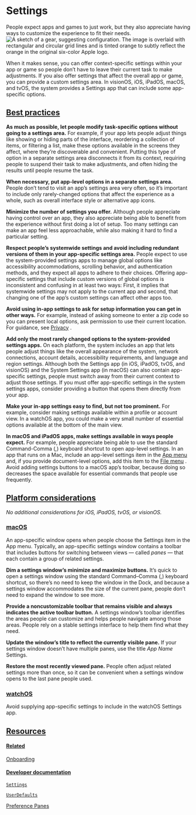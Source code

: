 Settings
========

People expect apps and games to just work, but they also appreciate having ways to customize the experience to fit their needs.![A sketch of a gear, suggesting configuration. The image is overlaid with rectangular and circular grid lines and is tinted orange to subtly reflect the orange in the original six-color Apple logo.](https://docs-assets.developer.apple.com/published/38706162753c93aa16bfa6295987c33a/patterns-settings-intro@2x.png)

When it makes sense, you can offer context-specific settings within your app or game so people don’t have to leave their current task to make adjustments. If you also offer settings that affect the overall app or game, you can provide a custom settings area. In visionOS, iOS, iPadOS, macOS, and tvOS, the system provides a Settings app that can include some app-specific options.

[Best practices](/design/human-interface-guidelines/settings#Best-practices)
----------------------------------------------------------------------------

**As much as possible, let people modify task-specific options without going to a settings area.** For example, if your app lets people adjust things like showing or hiding parts of the interface, reordering a collection of items, or filtering a list, make these options available in the screens they affect, where they’re discoverable and convenient. Putting this type of option in a separate settings area disconnects it from its context, requiring people to suspend their task to make adjustments, and often hiding the results until people resume the task.

**When necessary, put app-level options in a separate settings area.** People don’t tend to visit an app’s settings area very often, so it’s important to include only rarely-changed options that affect the experience as a whole, such as overall interface style or alternative app icons.

**Minimize the number of settings you offer.** Although people appreciate having control over an app, they also appreciate being able to benefit from the experience without first doing a lot of setup. Too many settings can make an app feel less approachable, while also making it hard to find a particular setting.

**Respect people’s systemwide settings and avoid including redundant versions of them in your app-specific settings area.** People expect to use the system-provided settings apps to manage global options like accessibility accommodations, scrolling behavior, and authentication methods, and they expect all apps to adhere to their choices. Offering app-specific settings that include custom versions of global options is inconsistent and confusing in at least two ways: First, it implies that systemwide settings may not apply to the current app and second, that changing one of the app’s custom settings can affect other apps too.

**Avoid using in-app settings to ask for setup information you can get in other ways.** For example, instead of asking someone to enter a zip code so you can present local options, ask permission to use their current location. For guidance, see [Privacy](/design/human-interface-guidelines/privacy)
.

**Add only the most rarely changed options to the system-provided settings apps.** On each platform, the system includes an app that lets people adjust things like the overall appearance of the system, network connections, account details, accessibility requirements, and language and region settings. Although both the Settings app (in iOS, iPadOS, tvOS, and visionOS) and the System Settings app (in macOS) can also contain app-specific settings, people must switch away from their current context to adjust those settings. If you must offer app-specific settings in the system settings apps, consider providing a button that opens them directly from your app.

**Make your in-app settings easy to find, but not too prominent.** For example, consider making settings available within a profile or account view. In a watchOS app, you could make a very small number of essential options available at the bottom of the main view.

**In macOS and iPadOS apps, make settings available in ways people expect.** For example, people appreciate being able to use the standard Command-Comma (,) keyboard shortcut to open app-level settings. In an app that runs on a Mac, include an app-level settings item in the [App menu](/design/human-interface-guidelines/the-menu-bar#App-menu)
 and, if you provide document-level options, add this item to the [File menu](/design/human-interface-guidelines/the-menu-bar#File-menu)
. Avoid adding settings buttons to a macOS app’s toolbar, because doing so decreases the space available for essential commands that people use frequently.

[Platform considerations](/design/human-interface-guidelines/settings#Platform-considerations)
----------------------------------------------------------------------------------------------

*No additional considerations for iOS, iPadOS, tvOS, or visionOS.*

### [macOS](/design/human-interface-guidelines/settings#macOS)

An app-specific window opens when people choose the Settings item in the App menu. Typically, an app-specific settings window contains a toolbar that includes buttons for switching between views — called *panes* — that each contain a group of related settings.

**Dim a settings window’s minimize and maximize buttons.** It’s quick to open a settings window using the standard Command–Comma (,) keyboard shortcut, so there’s no need to keep the window in the Dock, and because a settings window accommodates the size of the current pane, people don’t need to expand the window to see more.

**Provide a noncustomizable toolbar that remains visible and always indicates the active toolbar button.** A settings window’s toolbar identifies the areas people can customize and helps people navigate among those areas. People rely on a stable settings interface to help them find what they need.

**Update the window’s title to reflect the currently visible pane.** If your settings window doesn’t have multiple panes, use the title *App Name* Settings.

**Restore the most recently viewed pane.** People often adjust related settings more than once, so it can be convenient when a settings window opens to the last pane people used.

### [watchOS](/design/human-interface-guidelines/settings#watchOS)

Avoid supplying app-specific settings to include in the watchOS Settings app.

[Resources](/design/human-interface-guidelines/settings#Resources)
------------------------------------------------------------------

#### [Related](/design/human-interface-guidelines/settings#Related)

[Onboarding](/design/human-interface-guidelines/onboarding)


#### [Developer documentation](/design/human-interface-guidelines/settings#Developer-documentation)

[`Settings`](/documentation/SwiftUI/Settings)


[`UserDefaults`](/documentation/foundation/userdefaults)


[Preference Panes](/documentation/preferencepanes)



